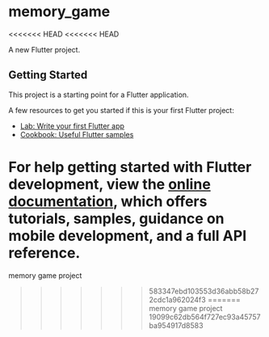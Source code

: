 # memory_game
<<<<<<< HEAD
<<<<<<< HEAD

A new Flutter project.

## Getting Started

This project is a starting point for a Flutter application.

A few resources to get you started if this is your first Flutter project:

- [Lab: Write your first Flutter app](https://docs.flutter.dev/get-started/codelab)
- [Cookbook: Useful Flutter samples](https://docs.flutter.dev/cookbook)

For help getting started with Flutter development, view the
[online documentation](https://docs.flutter.dev/), which offers tutorials,
samples, guidance on mobile development, and a full API reference.
=======
memory game project
>>>>>>> 583347ebd103553d36abb58b272cdc1a962024f3
=======
memory game project
>>>>>>> 19099c62db564f727ec93a45757ba954917d8583
